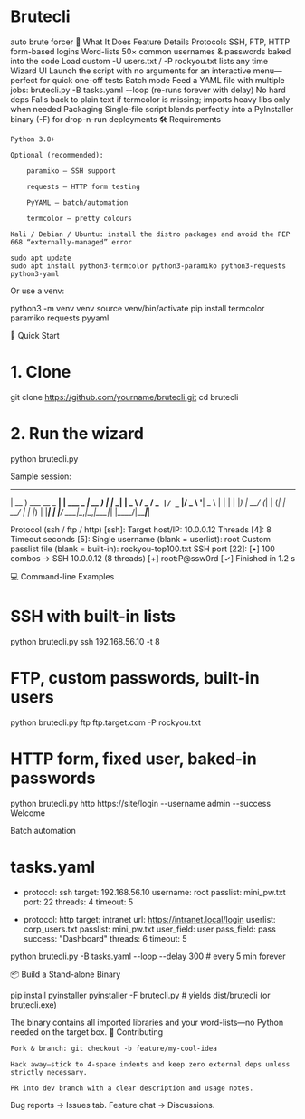 # Brutecli
auto brute forcer 
🎯 What It Does
Feature	Details
Protocols	SSH, FTP, HTTP form-based logins
Word-lists	50× common usernames & passwords baked into the code
Load custom -U users.txt / -P rockyou.txt lists any time
Wizard UI	Launch the script with no arguments for an interactive menu—perfect for quick one-off tests
Batch mode	Feed a YAML file with multiple jobs: brutecli.py -B tasks.yaml --loop (re-runs forever with delay)
No hard deps	Falls back to plain text if termcolor is missing; imports heavy libs only when needed
Packaging	Single-file script blends perfectly into a PyInstaller binary (-F) for drop-n-run deployments
🛠 Requirements

    Python 3.8+

    Optional (recommended):

        paramiko – SSH support

        requests – HTTP form testing

        PyYAML – batch/automation

        termcolor – pretty colours

    Kali / Debian / Ubuntu: install the distro packages and avoid the PEP 668 “externally-managed” error

    sudo apt update
    sudo apt install python3-termcolor python3-paramiko python3-requests python3-yaml

Or use a venv:

python3 -m venv venv
source venv/bin/activate
pip install termcolor paramiko requests pyyaml

🚀 Quick Start

# 1. Clone
git clone https://github.com/yourname/brutecli.git
cd brutecli

# 2. Run the wizard
python brutecli.py

Sample session:

 ____                 _          ____ _     ___ 
| __ )  ___  __ _  __| | ___ _ _| __ ) |   |_ _|
|  _ \ / _ \/ _` |/ _` |/ _ \ '__|  _ \ |    | | 
| |_) |  __/ (_| | (_| |  __/ |  | |_) | |___| | 
|____/ \___|\__,_|\__,_|\___|_|  |____/|_____|___|

Protocol (ssh / ftp / http) [ssh]: 
Target host/IP: 10.0.0.12
Threads [4]: 8
Timeout seconds [5]: 
Single username (blank = userlist): root
Custom passlist file (blank = built-in): rockyou-top100.txt
SSH port [22]: 
[•] 100 combos → SSH 10.0.0.12 (8 threads)
[+] root:P@ssw0rd
[✓] Finished in 1.2 s

💻 Command-line Examples

# SSH with built-in lists
python brutecli.py ssh 192.168.56.10 -t 8

# FTP, custom passwords, built-in users
python brutecli.py ftp ftp.target.com -P rockyou.txt

# HTTP form, fixed user, baked-in passwords
python brutecli.py http https://site/login --username admin --success Welcome

Batch automation

# tasks.yaml
- protocol: ssh
  target: 192.168.56.10
  username: root
  passlist: mini_pw.txt
  port: 22
  threads: 4
  timeout: 5

- protocol: http
  target: intranet
  url: https://intranet.local/login
  userlist: corp_users.txt
  passlist: mini_pw.txt
  user_field: user
  pass_field: pass
  success: "Dashboard"
  threads: 6
  timeout: 5

python brutecli.py -B tasks.yaml --loop --delay 300   # every 5 min forever

📦 Build a Stand-alone Binary

pip install pyinstaller
pyinstaller -F brutecli.py        # yields dist/brutecli  (or brutecli.exe)

The binary contains all imported libraries and your word-lists—no Python needed on the target box.
🤝 Contributing

    Fork & branch: git checkout -b feature/my-cool-idea

    Hack away—stick to 4-space indents and keep zero external deps unless strictly necessary.

    PR into dev branch with a clear description and usage notes.

Bug reports → Issues tab.
Feature chat → Discussions.
